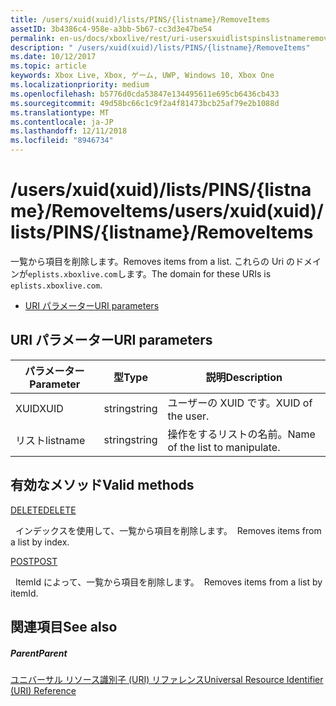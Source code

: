 ```yaml
---
title: /users/xuid(xuid)/lists/PINS/{listname}/RemoveItems
assetID: 3b4386c4-958e-a3bb-5b67-cc3d3e47be54
permalink: en-us/docs/xboxlive/rest/uri-usersxuidlistspinslistnameremoveitems.html
description: " /users/xuid(xuid)/lists/PINS/{listname}/RemoveItems"
ms.date: 10/12/2017
ms.topic: article
keywords: Xbox Live, Xbox, ゲーム, UWP, Windows 10, Xbox One
ms.localizationpriority: medium
ms.openlocfilehash: b5776d0cda53847e134495611e695cb6436cb433
ms.sourcegitcommit: 49d58bc66c1c9f2a4f81473bcb25af79e2b1088d
ms.translationtype: MT
ms.contentlocale: ja-JP
ms.lasthandoff: 12/11/2018
ms.locfileid: "8946734"
---
```

# <a name="usersxuidxuidlistspinslistnameremoveitems"></a><span data-ttu-id="77df5-104">/users/xuid(xuid)/lists/PINS/{listname}/RemoveItems</span><span class="sxs-lookup"><span data-stu-id="77df5-104">/users/xuid(xuid)/lists/PINS/{listname}/RemoveItems</span></span>
<span data-ttu-id="77df5-105">一覧から項目を削除します。</span><span class="sxs-lookup"><span data-stu-id="77df5-105">Removes items from a list.</span></span> <span data-ttu-id="77df5-106">これらの Uri のドメインが`eplists.xboxlive.com`します。</span><span class="sxs-lookup"><span data-stu-id="77df5-106">The domain for these URIs is `eplists.xboxlive.com`.</span></span>
 
  * [<span data-ttu-id="77df5-107">URI パラメーター</span><span class="sxs-lookup"><span data-stu-id="77df5-107">URI parameters</span></span>](#ID4EV)
 
<a id="ID4EV"></a>

 
## <a name="uri-parameters"></a><span data-ttu-id="77df5-108">URI パラメーター</span><span class="sxs-lookup"><span data-stu-id="77df5-108">URI parameters</span></span> 
 
| <span data-ttu-id="77df5-109">パラメーター</span><span class="sxs-lookup"><span data-stu-id="77df5-109">Parameter</span></span>| <span data-ttu-id="77df5-110">型</span><span class="sxs-lookup"><span data-stu-id="77df5-110">Type</span></span>| <span data-ttu-id="77df5-111">説明</span><span class="sxs-lookup"><span data-stu-id="77df5-111">Description</span></span>| 
| --- | --- | --- | 
| <span data-ttu-id="77df5-112">XUID</span><span class="sxs-lookup"><span data-stu-id="77df5-112">XUID</span></span>| <span data-ttu-id="77df5-113">string</span><span class="sxs-lookup"><span data-stu-id="77df5-113">string</span></span>| <span data-ttu-id="77df5-114">ユーザーの XUID です。</span><span class="sxs-lookup"><span data-stu-id="77df5-114">XUID of the user.</span></span>| 
| <span data-ttu-id="77df5-115">リスト</span><span class="sxs-lookup"><span data-stu-id="77df5-115">listname</span></span>| <span data-ttu-id="77df5-116">string</span><span class="sxs-lookup"><span data-stu-id="77df5-116">string</span></span>| <span data-ttu-id="77df5-117">操作をするリストの名前。</span><span class="sxs-lookup"><span data-stu-id="77df5-117">Name of the list to manipulate.</span></span>| 
  
<a id="ID4E5B"></a>

 
## <a name="valid-methods"></a><span data-ttu-id="77df5-118">有効なメソッド</span><span class="sxs-lookup"><span data-stu-id="77df5-118">Valid methods</span></span>

[<span data-ttu-id="77df5-119">DELETE</span><span class="sxs-lookup"><span data-stu-id="77df5-119">DELETE</span></span>](uri-usersxuidlistspinslistnameremoveitemsdelete.md)

<span data-ttu-id="77df5-120">&nbsp;&nbsp;インデックスを使用して、一覧から項目を削除します。</span><span class="sxs-lookup"><span data-stu-id="77df5-120">&nbsp;&nbsp;Removes items from a list by index.</span></span>

[<span data-ttu-id="77df5-121">POST</span><span class="sxs-lookup"><span data-stu-id="77df5-121">POST</span></span>](uri-usersxuidlistspinslistnameremoveitemspost.md)

<span data-ttu-id="77df5-122">&nbsp;&nbsp;ItemId によって、一覧から項目を削除します。</span><span class="sxs-lookup"><span data-stu-id="77df5-122">&nbsp;&nbsp;Removes items from a list by itemId.</span></span>
 
<a id="ID4ELC"></a>

 
## <a name="see-also"></a><span data-ttu-id="77df5-123">関連項目</span><span class="sxs-lookup"><span data-stu-id="77df5-123">See also</span></span>
 
<a id="ID4ENC"></a>

 
##### <a name="parent"></a><span data-ttu-id="77df5-124">Parent</span><span class="sxs-lookup"><span data-stu-id="77df5-124">Parent</span></span> 

[<span data-ttu-id="77df5-125">ユニバーサル リソース識別子 (URI) リファレンス</span><span class="sxs-lookup"><span data-stu-id="77df5-125">Universal Resource Identifier (URI) Reference</span></span>](../atoc-xboxlivews-reference-uris.md)

   